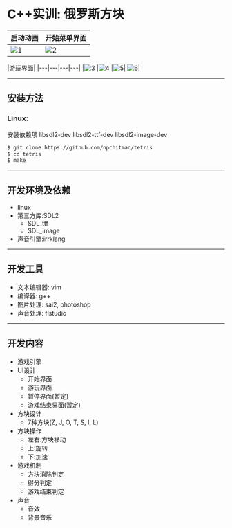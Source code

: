 # C++实训: 俄罗斯方块

|启动动画|开始菜单界面|
|---|---|
|![1](https://github.com/npchitman/tetris/blob/master/screenshot/1.png?raw=true) | ![2](https://github.com/npchitman/tetris/blob/master/screenshot/2.png?raw=true)|


|游玩界面|
|---|---|---|---|
|![3](https://github.com/npchitman/tetris/blob/master/screenshot/3.png?raw=true) |![4](https://github.com/npchitman/tetris/blob/master/screenshot/4.png?raw=true) |![5](https://github.com/npchitman/tetris/blob/master/screenshot/5.png?raw=true)| ![6](https://github.com/npchitman/tetris/blob/master/screenshot/6.png?raw=true)|

---

## 安装方法
### Linux:
安装依赖项 libsdl2-dev libsdl2-ttf-dev libsdl2-image-dev
```bash
$ git clone https://github.com/npchitman/tetris
$ cd tetris
$ make
```

---

## 开发环境及依赖

* linux
* 第三方库:SDL2
    * SDL_ttf
    * SDL_image
* 声音引擎:irrklang

---

## 开发工具

* 文本编辑器: vim
* 编译器: g++
* 图片处理: sai2, photoshop
* 声音处理: flstudio

---

## 开发内容
* 游戏引擎
* UI设计
    * 开始界面
    * 游玩界面
    * 暂停界面(暂定)
    * 游戏结束界面(暂定)
* 方块设计
    * 7种方块(Z, J, O, T, S, I, L)
* 方块操作
    * 左右:方块移动
    * 上:旋转
    * 下:加速
* 游戏机制
    * 方块消除判定
    * 得分判定
    * 游戏结束判定
* 声音
    * 音效
    * 背景音乐
